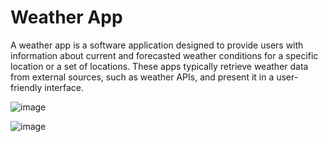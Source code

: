 # Weather App
A weather app is a software application designed to provide users with information about current and forecasted weather conditions for a specific location or a set of locations. These apps typically retrieve weather data from external sources, such as weather APIs, and present it in a user-friendly interface.

![image](https://github.com/Sakshi-Vaidya/Web-Development/assets/110716058/64864ad3-261f-4416-8cdb-153c9d66cf3b)

![image](https://github.com/Sakshi-Vaidya/Web-Development/assets/110716058/5af680f4-fd49-4e2a-b6a3-aff458f92a00)
